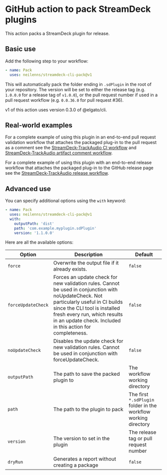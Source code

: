 # GitHub action to pack StreamDeck plugins

This action packs a StreamDeck plugin for release.

## Basic use

Add the following step to your workflow:

```yaml
- name: Pack
  uses: neilenns/streamdeck-cli-pack@v1
```

This will automatically pack the folder ending in `.sdPlugin` in the root of
your repository. The version will be set to either the release tag (e.g.
`1.0.0.0` for a release tag of `v1.0.0`), or the pull request number if used in
a pull request workflow (e.g. `0.0.36.0` for pull request #36).

v1 of this action uses version 0.3.0 of @elgato/cli.

## Real-world examples

For a complete example of using this plugin in an end-to-end pull request
validation workflow that attaches the packaged plug-in to the pull request as a
comment see the
[StreamDeck-TrackAudio CI workflow](https://github.com/neilenns/streamdeck-trackaudio/blob/main/.github/workflows/ci.yaml)
and
[StreamDeck-TrackAudio artifact comment workflow](https://github.com/neilenns/streamdeck-trackaudio/blob/main/.github/workflows/pr_artifact_comment.yml).

For a complete example of using this plugin with an end-to-end release workflow
that attaches the packaged plug-in to the GitHub release page see the
[StreamDeck-TrackAudio release workflow](https://github.com/neilenns/streamdeck-trackaudio/blob/main/.github/workflows/release.yaml).

## Advanced use

You can specify additional options using the `with` keyword:

```yaml
- name: Pack
  uses: neilenns/streamdeck-cli-pack@v1
  with:
    outputPath: 'dist'
    path: 'com.example.myplugin.sdPlugin'
    version: '1.1.0.0'
```

Here are all the available options:

| Option             | Description                                                                                                                                                                                                                                                          | Default                                                         |
| ------------------ | -------------------------------------------------------------------------------------------------------------------------------------------------------------------------------------------------------------------------------------------------------------------- | --------------------------------------------------------------- |
| `force`            | Overwrite the output file if it already exists.                                                                                                                                                                                                                      | `false`                                                         |
| `forceUpdateCheck` | Forces an update check for new validation rules. Cannot be used in conjunction with noUpdateCheck. Not particularly useful in CI builds since the CLI tool is installed fresh every run, which results in an update check. Included in this action for completeness. | `false`                                                         |
| `noUpdateCheck`    | Disables the update check for new validation rules. Cannot be used in conjunction with forceUpdateCheck.                                                                                                                                                             | `false`                                                         |
| `outputPath`       | The path to save the packed plugin to                                                                                                                                                                                                                                | The workflow working directory                                  |
| `path`             | The path to the plugin to pack                                                                                                                                                                                                                                       | The first `*.sdPlugin` folder in the workflow working directory |
| `version`          | The version to set in the plugin                                                                                                                                                                                                                                     | The release tag or pull request number                          |
| `dryRun`           | Generates a report without creating a package                                                                                                                                                                                                                        | `false`                                                         |
